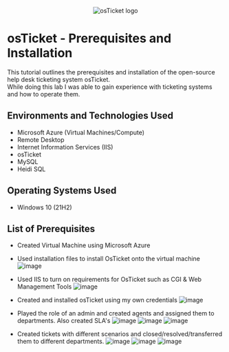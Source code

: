 <p align="center">
<img src="https://i.imgur.com/Clzj7Xs.png" alt="osTicket logo"/>
</p>

<h1>osTicket - Prerequisites and Installation</h1>
This tutorial outlines the prerequisites and installation of the open-source help desk ticketing system osTicket.<br />
While doing this lab I was able to gain experience with ticketing systems and how to operate them. 




<h2>Environments and Technologies Used</h2>

- Microsoft Azure (Virtual Machines/Compute)
- Remote Desktop
- Internet Information Services (IIS)
- osTicket
- MySQL
- Heidi SQL

<h2>Operating Systems Used </h2>

- Windows 10</b> (21H2)

<h2>List of Prerequisites</h2>

- Created Virtual Machine using Microsoft Azure
- Used installation files to install OsTicket onto the virtual machine ![image](https://github.com/terranceharris1/osticket-prereqs/assets/142275089/b6ae3c8a-d115-41cb-b535-af87058dfc11)

- Used IIS to turn on requirements for OsTicket such as CGI & Web Management Tools ![image](https://github.com/terranceharris1/osticket-prereqs/assets/142275089/0f6fc985-5802-4989-9e45-6321ee3bda16)

- Created and installed osTicket using my own credentials ![image](https://github.com/terranceharris1/osticket-prereqs/assets/142275089/859e4a2c-926a-4b70-adca-0a43effd6a59)

- Played the role of an admin and created agents and assigned them to departments. Also created SLA's ![image](https://github.com/terranceharris1/osticket-prereqs/assets/142275089/137a94a0-d28f-4ee3-9ae9-dbe0dfe41362)
![image](https://github.com/terranceharris1/osticket-prereqs/assets/142275089/9d8624c1-6996-4e46-94ed-85e3a103d720)
![image](https://github.com/terranceharris1/osticket-prereqs/assets/142275089/aaada510-a475-41fa-b2f6-524cd09a39aa)
- Created tickets with different scenarios and closed/resolved/transferred them to different departments. ![image](https://github.com/terranceharris1/osticket-prereqs/assets/142275089/5b5d4f41-e546-4ace-ac16-7ffb97a6fcf1)
![image](https://github.com/terranceharris1/osticket-prereqs/assets/142275089/bde2ff41-fc5e-4d7d-9f73-d457d82ed1f3)
![image](https://github.com/terranceharris1/osticket-prereqs/assets/142275089/873ac46d-c145-4d99-aeea-521af03bc75f)


